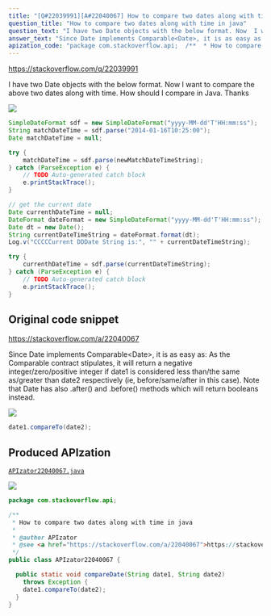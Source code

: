 ```yaml
---
title: "[Q#22039991][A#22040067] How to compare two dates along with time in java"
question_title: "How to compare two dates along with time in java"
question_text: "I have two Date objects with the below format. Now  I want to compare the above two dates along with time.  How should I compare in Java. Thanks"
answer_text: "Since Date implements Comparable<Date>, it is as easy as: As the Comparable contract stipulates, it will return a negative integer/zero/positive integer if date1 is considered less than/the same as/greater than date2 respectively (ie, before/same/after in this case). Note that Date has also .after() and .before() methods which will return booleans instead."
apization_code: "package com.stackoverflow.api;  /**  * How to compare two dates along with time in java  *  * @author APIzator  * @see <a href=\"https://stackoverflow.com/a/22040067\">https://stackoverflow.com/a/22040067</a>  */ public class APIzator22040067 {    public static void compareDate(String date1, String date2)     throws Exception {     date1.compareTo(date2);   } }"
---
```


https://stackoverflow.com/q/22039991

I have two Date objects with the below format.
Now  I want to compare the above two dates along with time. 
How should I compare in Java.
Thanks


<div class="code-logo"><img src="/stackoverflow.png" /></div>

```java
SimpleDateFormat sdf = new SimpleDateFormat("yyyy-MM-dd'T'HH:mm:ss");
String matchDateTime = sdf.parse("2014-01-16T10:25:00");
Date matchDateTime = null;

try {
    matchDateTime = sdf.parse(newMatchDateTimeString);
} catch (ParseException e) {
    // TODO Auto-generated catch block
    e.printStackTrace();
}

// get the current date
Date currenthDateTime = null;
DateFormat dateFormat = new SimpleDateFormat("yyyy-MM-dd'T'HH:mm:ss");
Date dt = new Date();
String currentDateTimeString = dateFormat.format(dt);
Log.v("CCCCCurrent DDDate String is:", "" + currentDateTimeString);

try {                   
    currenthDateTime = sdf.parse(currentDateTimeString);
} catch (ParseException e) {
    // TODO Auto-generated catch block 
    e.printStackTrace();
}
```


## Original code snippet

https://stackoverflow.com/a/22040067

Since Date implements Comparable&lt;Date&gt;, it is as easy as:
As the Comparable contract stipulates, it will return a negative integer/zero/positive integer if date1 is considered less than/the same as/greater than date2 respectively (ie, before/same/after in this case).
Note that Date has also .after() and .before() methods which will return booleans instead.

<div class="code-logo"><img src="/stackoverflow.png" /></div>

```java
date1.compareTo(date2);
```

## Produced APIzation

[`APIzator22040067.java`](https://github.com/pasqualesalza/apization/raw/main/data/search/APIzator22040067.java)

<div class="code-logo"><img src="/apizator.png" /></div>

```java
package com.stackoverflow.api;

/**
 * How to compare two dates along with time in java
 *
 * @author APIzator
 * @see <a href="https://stackoverflow.com/a/22040067">https://stackoverflow.com/a/22040067</a>
 */
public class APIzator22040067 {

  public static void compareDate(String date1, String date2)
    throws Exception {
    date1.compareTo(date2);
  }
}

```